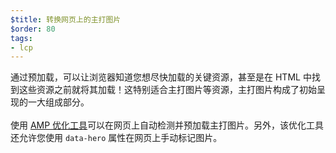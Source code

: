 ```yaml
---
$title: 转换网页上的主打图片
$order: 80
tags:
- lcp
---
```


通过预加载，可以让浏览器知道您想尽快加载的关键资源，甚至是在 HTML 中找到这些资源之前就将其加载！这特别适合主打图片等资源，主打图片构成了初始呈现的一大组成部分。<br><br>使用 [AMP 优化工具](https://amp.dev/documentation/guides-and-tutorials/optimize-and-measure/amp-optimizer-guide/)可以在网页上自动检测并预加载主打图片。另外，该优化工具还允许您使用 `data-hero` 属性在网页上手动标记图片。
